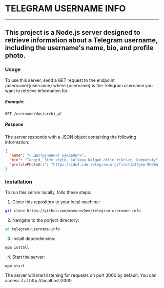 # TELEGRAM USERNAME INFO

---

## This project is a Node.js server designed to retrieve information about a Telegram username, including the username's name, bio, and profile photo.

### Usage

To use this server, send a GET request to the endpoint /username/{username} where {username} is the Telegram username you want to retrieve information for.

##### Example:

`GET /username/dasturchi_pf`

##### Respone

The server responds with a JSON object containing the following information:

```json
{
  "name": "🍇 Дастурчининг кундалиги",
  "bio": "Tanqid, life style, kallaga kelgan oltin fikrlar, komputsiy",
  "profilePhotoUrl": "https://cdn4.cdn-telegram.org/file/dz3fgem-9kQBul0gxQwtDS1bgG54uHpow8HX0OQW4eXpCbWR9yIhSwc0qZG1DvynAYNvh_rLFhDFf9hlxBUQHkuI_b1nBVDo8C9GXaODpppjHe0hBPDoRsBwzqKWDJOyz33uZ-9L4JmFvWlIkd6qwT3Amrp0JDur0NDZ0p1bnQ2Z4IbqvroLnOR0XU95uZNd71KXejyuFSAkphGgp1ndBNZPv_kYn22jkWHi6pwRJeGqzFV1z7AkkQdFHfQ2juDE6gXzQT3YE9LAYE-6BmSExcnUvxaxpZjXRLl2Bla7ArQk9ZC7TlzPu5fX60sLOJjSBP7BJ8aQKWXiNmiFgM7vrg.jpg"
}
```

### Installation

To run this server locally, follo these steps:

1. Clone this repository to your local machine:

```bash
git clone https://github.com/mamurovDev/telegram-username-info
```

2. Navigate to the porject directory:

```bash
cd telegram-username-info
```

3. Install dependencies:

```bash
npm install
```

4. Start the server:

```bash
npm start
```

The server will start listening for requests on port 3000 by default. You can access it at http://localhost:3000.

